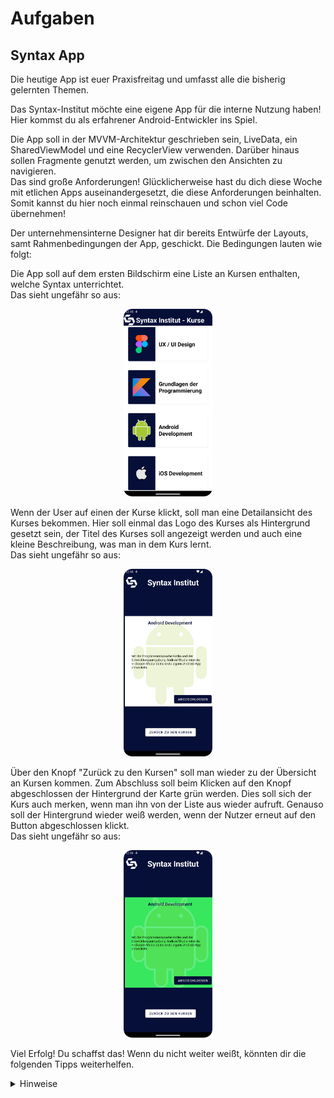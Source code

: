 # Aufgaben

## Syntax App

Die heutige App ist euer Praxisfreitag und umfasst alle die bisherig gelernten Themen.<br />

Das Syntax-Institut möchte eine eigene App für die interne Nutzung haben! Hier kommst du als 
erfahrener Android-Entwickler ins Spiel.<br />

Die App soll in der MVVM-Architektur geschrieben sein, LiveData, ein SharedViewModel und eine 
RecyclerView verwenden. Darüber hinaus sollen Fragmente genutzt werden, um zwischen den Ansichten 
zu navigieren.<br />
Das sind große Anforderungen! Glücklicherweise hast du dich diese Woche mit etlichen Apps auseinandergesetzt, 
die diese Anforderungen beinhalten. Somit kannst du hier noch einmal reinschauen und schon 
viel Code übernehmen! <br />

Der unternehmensinterne Designer hat dir bereits Entwürfe der Layouts, samt Rahmenbedingungen der 
App, geschickt. Die Bedingungen lauten wie folgt:

Die App soll auf dem ersten Bildschirm eine Liste an Kursen enthalten, welche Syntax unterrichtet. <br />
Das sieht ungefähr so aus:
<p align="center">
<img height="300" src="img/img_1.png"><p />
Wenn der User auf einen der Kurse klickt, soll man eine Detailansicht des Kurses bekommen. Hier soll 
einmal das Logo des Kurses als Hintergrund gesetzt sein, der Titel des Kurses soll angezeigt werden 
und auch eine kleine Beschreibung, was man in dem Kurs lernt. <br />
Das sieht ungefähr so aus:
<p align="center">
<img height="300" src="img/img_2.png"><p />
Über den Knopf "Zurück zu den Kursen" soll man wieder zu der Übersicht an Kursen kommen. Zum Abschluss
soll beim Klicken auf den Knopf abgeschlossen der Hintergrund der Karte grün werden. Dies soll sich der
Kurs auch merken, wenn man ihn von der Liste aus wieder aufruft. Genauso soll der Hintergrund wieder 
weiß werden, wenn der Nutzer erneut auf den Button abgeschlossen klickt. <br />
Das sieht ungefähr so aus:
<p align="center">
<img height="300" src="img/img_3.png"><p />
Viel Erfolg! Du schaffst das! Wenn du nicht weiter weißt, könnten dir die folgenden Tipps weiterhelfen. <br />
<details>
<summary>Hinweise</summary>
1. Erinnere dich an die MVVM-Architektur. Für diese App könnte sie wie folgt aussehen:
<p align="center">
<img height="300" src="img/img_4.png"><p />
2. Starte damit, die dependencies einzufügen. <br/>
3. Erstelle alle Packages, Klassen und Fragmente. <br/>
4. Designe alle Layouts. <br/>
5. Erstelle alle Navigationskomponenten. <br/>
6. Programmiere alles im "Model" Abschnitt der MVVM-Architektur. <br/>
7. Programmiere das SharedViewModel. Wahrscheinlich wirst du beim Programmieren der Fragmente 
hierher zurückkommen, um die Logik zu ergänzen. <br/>
8. Programmiere den "View" Abschnitt der MVVM-Architektur. Starte am besten mit dem Adapter. <br/>
9. Schaue nochmal in die LiveApps, nutze das Internet und stelle gezielte Fragen im Slack oder Zoom.
</details>